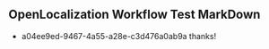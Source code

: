 ## OpenLocalization Workflow Test MarkDown
* a04ee9ed-9467-4a55-a28e-c3d476a0ab9a thanks!

<!--HONumber=Jul16_HO3-->


